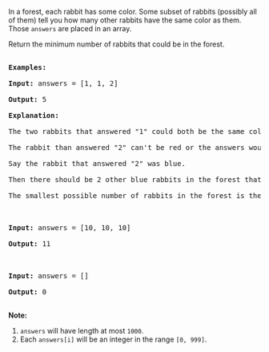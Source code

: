 In a forest, each rabbit has some color. Some subset of rabbits (possibly all of them) tell you how many other rabbits have the same color as them. Those `` answers `` are placed in an array.

Return the minimum number of rabbits that could be in the forest.

<pre>
<strong>Examples:</strong>
<strong>Input:</strong> answers = [1, 1, 2]
<strong>Output:</strong> 5
<strong>Explanation:</strong>
The two rabbits that answered "1" could both be the same color, say red.
The rabbit than answered "2" can't be red or the answers would be inconsistent.
Say the rabbit that answered "2" was blue.
Then there should be 2 other blue rabbits in the forest that didn't answer into the array.
The smallest possible number of rabbits in the forest is therefore 5: 3 that answered plus 2 that didn't.

<strong>Input:</strong> answers = [10, 10, 10]
<strong>Output:</strong> 11

<strong>Input:</strong> answers = []
<strong>Output:</strong> 0
</pre>

__Note:__

1.   `` answers `` will have length at most `` 1000 ``.
2.   Each `` answers[i] `` will be an integer in the range `` [0, 999] ``.